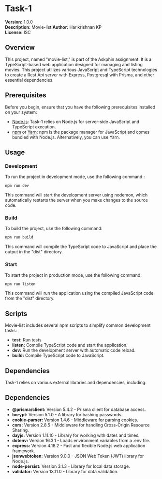 # Task-1

**Version:** 1.0.0  
**Description:** Movie-list
**Author:** Harikrishnan KP  
**License:** ISC

## Overview

This project, named "movie-list," is part of the Askphin assignment. It is a TypeScript-based web application designed for managing and listing movies.
This project utilizes various JavaScript and TypeScript technologies to create a Rest Api server with Express, Postgresql with Prisma, and other essential dependencies.

## Prerequisites

Before you begin, ensure that you have the following prerequisites installed on your system:

- [Node.js](https://nodejs.org/): Task-1 relies on Node.js for server-side JavaScript and TypeScript execution.
- [npm](https://www.npmjs.com/) or [Yarn](https://yarnpkg.com/): npm is the package manager for JavaScript and comes bundled with Node.js. Alternatively, you can use Yarn.

## Usage

### Development

To run the project in development mode, use the following command::

```sh
npm run dev
```

This command will start the development server using nodemon, which automatically restarts the server when you make changes to the source code.

### Build

To build the project, use the following command:

```sh
npm run build
```

This command will compile the TypeScript code to JavaScript and place the output in the "dist" directory.

### Start

To start the project in production mode, use the following command:

```sh
npm run listen
```

This command will run the application using the compiled JavaScript code from the "dist" directory.

## Scripts

Movie-list includes several npm scripts to simplify common development tasks:

- **test:** Run tests
- **listen:** Compile TypeScript code and start the application.
- **dev:** Run the development server with automatic code reload.
- **build:** Compile TypeScript code to JavaScript.

## Dependencies

Task-1 relies on various external libraries and dependencies, including:

## Dependencies

- **@prisma/client:** Version 5.4.2 - Prisma client for database access.
- **bcrypt:** Version 5.1.0 - A library for hashing passwords.
- **cookie-parser:** Version 1.4.6 - Middleware for parsing cookies.
- **cors:** Version 2.8.5 - Middleware for handling Cross-Origin Resource Sharing.
- **dayjs:** Version 1.11.10 - Library for working with dates and times.
- **dotenv:** Version 16.3.1 - Loads environment variables from a .env file.
- **express:** Version 4.18.2 - Fast and flexible Node.js web application framework.
- **jsonwebtoken:** Version 9.0.0 - JSON Web Token (JWT) library for Node.js.
- **node-persist:** Version 3.1.3 - Library for local data storage.
- **validator:** Version 13.11.0 - Library for data validation.
